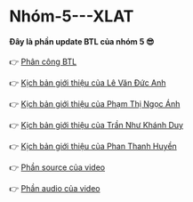 # Nhóm-5---XLAT
#### Đây là phần update BTL của nhóm 5 😎

👉 [Phân công BTL](https://docs.google.com/spreadsheets/d/1ElbJ9n_YVRFYYHnvIfVKy18_l29_jeQjMSjxjFOt0mE/edit?usp=sharing)

👉 [Kịch bản giới thiệu của Lê Văn Đức Anh](https://docs.google.com/spreadsheets/d/1godEjdNZC87Mq38ju-IZdXWOGy8ziuByAg8cquMW62M/edit?usp=sharing)

👉 [Kịch bản giới thiệu của Phạm Thị Ngọc Ánh](https://docs.google.com/spreadsheets/d/1wYTcd7ORVwW34YwCm-UX8gQoSpACL3L9-5mjCoVG0xE/edit?usp=sharing)

👉 [Kịch bản giới thiệu của Trần Như Khánh Duy](https://docs.google.com/spreadsheets/d/1ahJGlR69dg4CTA0PIJE5AEQQPfwMiJ3D-7kYiM8gxSc/edit?usp=sharing)

👉 [Kịch bản giới thiệu của Phan Thanh Huyền](https://docs.google.com/spreadsheets/d/1Bt4HrCVkOomHxBIT02SxA-bzADjoFnUFJj1Z8_CwBeE/edit?usp=sharing)

👉 [Phần source của video](https://drive.google.com/drive/folders/1QeAohdFkAMGPcONqzVabHSW0IImf24Qe?usp=drive_link)

👉 [Phần audio của video](https://drive.google.com/drive/folders/1yrJhgk5AmRp1WhDS83RUBMwiesxVkMv3?usp=drive_link)
